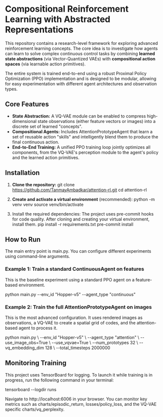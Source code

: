 # **Compositional Reinforcement Learning with Abstracted Representations**

This repository contains a research-level framework for exploring advanced reinforcement learning concepts. The core idea is to investigate how agents can learn to solve complex continuous control tasks by combining **learned state abstractions** (via Vector-Quantized VAEs) with **compositional action spaces** (via learnable action primitives).

The entire system is trained end-to-end using a robust Proximal Policy Optimization (PPO) implementation and is designed to be modular, allowing for easy experimentation with different agent architectures and observation types.

## **Core Features**

* **State Abstraction:** A VQ-VAE module can be enabled to compress high-dimensional state observations (either feature vectors or images) into a discrete set of learned "concepts".
* **Compositional Agents:** Includes AttentionPrototypeAgent that learn a set of reusable action "skills" and intelligently blend them to produce the final continuous action.
* **End-to-End Training:** A unified PPO training loop jointly optimizes all components, from the VQ-VAE's perception module to the agent's policy and the learned action primitives.

## **Installation**

1. **Clone the repository:**
   git clone https://github.com/TanmayAmbadkar/attention-rl.git
   cd attention-rl

2. **Create and activate a virtual environment** (recommended):
   python \-m venv venv
   source venv/bin/activate

3. Install the required dependencies:
   The project uses pre-commit hooks for code quality. After cloning and creating your virtual environment, install them.
   pip install \-r requirements.txt
   pre-commit install

## **How to Run**

The main entry point is main.py. You can configure different experiments using command-line arguments.

### **Example 1: Train a standard** ContinuousAgent **on features**

This is the baseline experiment using a standard PPO agent on a feature-based environment.

python main.py \--env\_id "Hopper-v5" \--agent\_type "continuous"

### **Example 2: Train the full** AttentionPrototypeAgent **on images**

This is the most advanced configuration. It uses rendered images as observations, a VQ-VAE to create a spatial grid of codes, and the attention-based agent to process it.

python main.py \\
    \--env\_id "Hopper-v5" \\
    \--agent\_type "attention" \\
    \--use\_image\_obs=True \\
    \--use\_vqvae=True \\
    \--num\_prototypes 32 \\
    \--vq\_embedding\_dim 128 \\
    \--total\_timesteps 2000000


## **Monitoring Training**

This project uses TensorBoard for logging. To launch it while training is in progress, run the following command in your terminal:

tensorboard \--logdir runs

Navigate to http://localhost:6006 in your browser. You can monitor key metrics such as charts/episodic\_return, losses/policy\_loss, and the VQ-VAE specific charts/vq\_perplexity.
